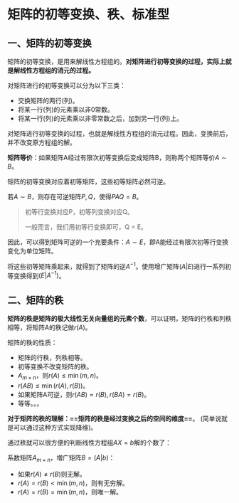 # 矩阵的初等变换、秩、标准型

## 一、矩阵的初等变换

矩阵的初等变换，是用来解线性方程组的。**对矩阵进行初等变换的过程，实际上就是解线性方程组的消元的过程。**

对矩阵进行的初等变换可以分为以下三类：

+ 交换矩阵的两行(列)。
+ 将某一行(列)的元素乘以非0常数。
+ 将某一行(列)的元素乘以非零常数之后，加到另一行(列)上。

对矩阵进行初等变换的过程，也就是解线性方程组的消元过程。因此，变换前后，并不改变原方程组的解。

**矩阵等价**：如果矩阵A经过有限次初等变换后变成矩阵B，则称两个矩阵等价$A\sim B$。

矩阵的初等变换对应着初等矩阵，这些初等矩阵必然可逆。

若$A\sim B$，则存在可逆矩阵$P,Q$，使得$PAQ=B$。

> 初等行变换对应P，初等列变换对应Q。
>
> 一般而言，我们用初等行变换即可，Q  = E。

因此，可以得到矩阵可逆的一个充要条件：$A\sim E$，即A能经过有限次初等行变换变化为单位矩阵。

将这些初等矩阵乘起来，就得到了矩阵的逆$A^{-1}$。使用增广矩阵$(A|E)$进行一系列初等变换得到$(E|A^{-1})$。



## 二、矩阵的秩

**矩阵的秩是矩阵的极大线性无关向量组的元素个数**，可以证明，矩阵的行秩和列秩相等，将矩阵A的秩记做$r(A)$。

矩阵的秩的性质：

+ 矩阵的行秩，列秩相等。
+ 初等变换不改变矩阵的秩。
+ $A_{m\times n}$，则$r(A)\le \min(m, n)$。
+ $r(AB)\le \min(r(A),r(B))$。
+ 如果矩阵A可逆，则$r(AB)=r(B),r(BA)=r(B)$。
+ 等等。。。

**对于矩阵的秩的理解：==矩阵的秩是经过变换之后的空间的维度==**。 (简单说就是可以通过这种方式实现降维)。

通过秩就可以很方便的判断线性方程组$AX=b$解的个数了：

系数矩阵$A_{m\times n}$，増广矩阵$B = (A|b)$：

+ 如果$r(A)\neq r(B)$则无解。
+ $r(A)=r(B)<\min(m,n)$，则有无穷解。
+ $r(A)=r(B)=\min(m,n)$，则唯一解。